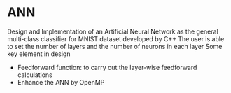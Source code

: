 # ANN
Design and Implementation of an Artificial Neural Network as the general multi-class classifier for MNIST dataset developed by C++
The user is able to set the number of layers and the number of neurons in each layer
Some key element in design
  - Feedforward function: to carry out the layer-wise feedforward calculations
  - Enhance the ANN by OpenMP
